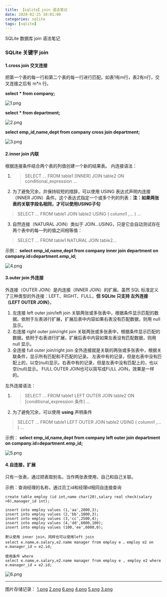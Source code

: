 ```yaml
---
title: 【sqlite】join 语法笔记
date: 2020-02-25 10:01:00
categories: sqlite
tags: [sqlite]
---
```


SQLite 数据库 join 语法笔记

### SQLite 关键字 join

#### 1.cross join 交叉连接
把第一个表的每一行和第二个表的每一行进行匹配。如表1有m行，表2有n行，交叉连接之后有 m*n 行。

**select * from company;**

![1.png](https://i.loli.net/2020/02/24/eFaoVbMcN9fzvnU.png)

**select * from department;**

![2.png](https://i.loli.net/2020/02/24/NLHugBocmZ5IdFC.png)

**select emp_id,name,dept from company cross join department;**

![3.png](https://i.loli.net/2020/02/24/YzhkEsmfAxjnSpv.png)

#### 2.inner join 内联
根据连接条件结合两个表的列值创建一个新的结果表。
内连接语法：
1. > SELECT ... FROM table1 [INNER] JOIN table2 ON conditional_expression ...
2. 为了避免冗余，并保持较短的措辞，可以使用 USING 表达式声明内连接（INNER JOIN）条件。这个表达式指定一个或多个列的列表：**注：如果两张表的关联字段名相同，才可以使用USING子句** 
> SELECT ... FROM table1 JOIN table2 USING ( column1 ,... ) ...

3. 自然连接（NATURAL JOIN）类似于 JOIN...USING，只是它会自动测试存在两个表中的每一列的值之间相等值：
> SELECT ... FROM table1 NATURAL JOIN table2...

示例：
**select emp_id,name,dept from company inner join department on company.id=department.emp_id;**

![4.png](https://i.loli.net/2020/02/24/bRU9NXdnQfkBwlr.png)

#### 3.outer join 外连接
外连接（OUTER JOIN）是内连接（INNER JOIN）的扩展。虽然 SQL 标准定义了三种类型的外连接：LEFT、RIGHT、FULL，**但 SQLite 只支持 左外连接（LEFT OUTER JOIN）**。

1. 左连接 left outer join/left join
关联两张或多张表中，根据条件显示匹配的数据。依附于左表进行扩展，扩展后表中内容如果右表没有匹配数据，则用 null 显示。
2. 右连接 right outer join/right join
关联两张或多张表中，根据条件显示匹配的数据。依附于右表进行扩展，扩展后表中内容如果左表没有匹配数据，则用 null 显示。
3. 全连接 full outer join/right join
全外连接就是关联的两张或多张表中，根据关联条件，显示所有匹配和不匹配的记录。
左表中有的记录，但是右表中没有匹配上的，以空(null)显示。右表中有的记录，但是左表中没有匹配上的，也以空(null)显示。
FULL OUTER JOIN也可以简写成FULL JOIN，效果是一样的。

左外连接语法：
1. > SELECT ... FROM table1 LEFT OUTER JOIN table2 ON [conditional_expression 条件] ...

2. 为了避免冗余，可以使用 **using** 声明条件 
> SELECT ... FROM table1 LEFT OUTER JOIN table2 USING ( column1 ,... ) ...

示例：
**select emp_id,name,dept from company left outer join department on company.id=department.emp_id;**

![5.png](https://i.loli.net/2020/02/24/QgiYNUvdqa1JRwm.png)

#### 4.自连接，扩展
只有一张表，通过把表取别名，当作两张表使用，自己和自己关联。

示例：查询经理的名称，通过员工id和经理id相同自连接查询
```
create table employ (id int,name char(20),salary real check(salary >0),manager_id int);

insert into employ values (1,'aa',2000,3);
insert into employ values (2,'bb',1000,3);
insert into employ values (3,'cc',2500,4);
insert into employ values (4,'dd',6000,100);
insert into employ values (100,'ee',6000,0);

默认使用 inner join，同样也可以使用left join
select e.name,e.salary,e2.name manager from employ e ，employ e2 on e.manager_id = e2.id;

使用条件 where
select e.name,e.salary,e2.name manager from employ e , employ e2 where e.manager_id = e2.id;

```
![6.png](https://i.loli.net/2020/02/24/7ut5ZO6Vsm8aNiX.png)

---
图片存储记录：
[1.png](https://i.loli.net/2020/02/24/eFaoVbMcN9fzvnU.png)
[2.png](https://i.loli.net/2020/02/24/NLHugBocmZ5IdFC.png)
[6.png](https://i.loli.net/2020/02/24/7ut5ZO6Vsm8aNiX.png)
[4.png](https://i.loli.net/2020/02/24/bRU9NXdnQfkBwlr.png)
[5.png](https://i.loli.net/2020/02/24/QgiYNUvdqa1JRwm.png)
[3.png](https://i.loli.net/2020/02/24/YzhkEsmfAxjnSpv.png)